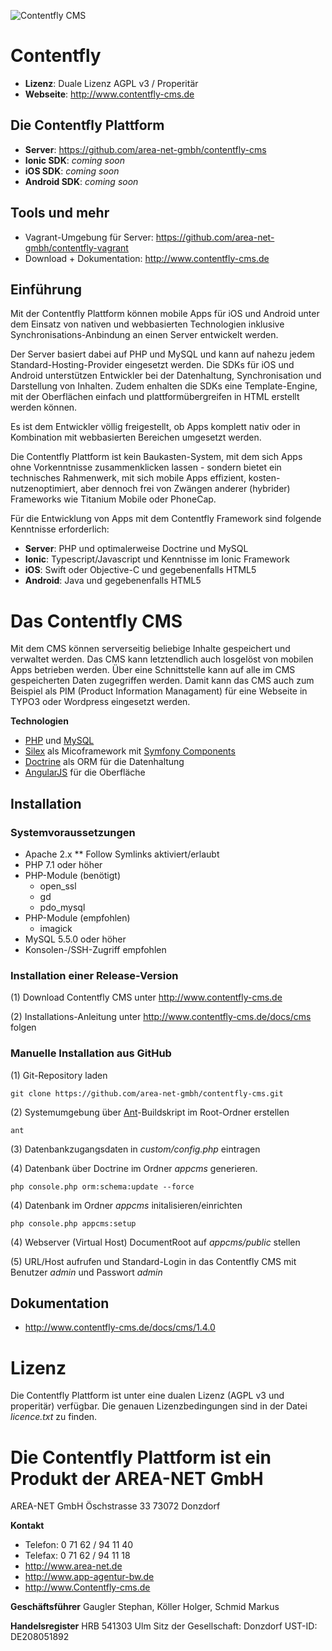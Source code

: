 ![Contentfly CMS](https://www.contentfly-cms.de/file/get/7d937604-23e2-11e8-b76e-00ac10d52400)

# Contentfly
- **Lizenz**: Duale Lizenz AGPL v3 / Properitär
- **Webseite**: http://www.contentfly-cms.de

## Die Contentfly Plattform

- **Server**: https://github.com/area-net-gmbh/contentfly-cms
- **Ionic SDK**: _coming soon_
- **iOS SDK**: _coming soon_
- **Android SDK**: _coming soon_

## Tools und mehr

- Vagrant-Umgebung für Server: https://github.com/area-net-gmbh/contentfly-vagrant
- Download + Dokumentation: http://www.contentfly-cms.de

## Einführung

Mit der Contentfly Plattform können mobile Apps für iOS und Android unter dem Einsatz von nativen und webbasierten Technologien inklusive Synchronisations-Anbindung an einen Server entwickelt werden. 

Der Server basiert dabei auf PHP und MySQL und kann auf nahezu jedem Standard-Hosting-Provider eingesetzt werden. Die SDKs für iOS und Android unterstützen Entwickler bei der Datenhaltung, Synchronisation und Darstellung von Inhalten. Zudem enhalten die SDKs eine Template-Engine, mit der Oberflächen einfach und plattformübergreifen in HTML erstellt werden können.

Es ist dem Entwickler völlig freigestellt, ob Apps komplett nativ oder in Kombination mit webbasierten Bereichen umgesetzt werden.

Die Contentfly Plattform ist kein Baukasten-System, mit dem sich Apps ohne Vorkenntnisse zusammenklicken lassen - sondern bietet ein technisches Rahmenwerk, mit sich mobile Apps effizient, kosten-nutzenoptimiert, aber dennoch frei von Zwängen anderer (hybrider) Frameworks wie Titanium Mobile oder PhoneCap.

Für die Entwicklung von Apps mit dem Contentfly Framework sind folgende Kenntnisse erforderlich:

- **Server**: PHP und optimalerweise Doctrine und MySQL
- **Ionic**: Typescript/Javascript und Kenntnisse im Ionic Framework
- **iOS**: Swift oder Objective-C und gegebenenfalls HTML5
- **Android**: Java und gegebenenfalls HTML5

# Das Contentfly CMS

Mit dem CMS können serverseitig beliebige Inhalte gespeichert und verwaltet werden. Das CMS kann letztendlich auch losgelöst von mobilen Apps betrieben werden. Über eine Schnittstelle kann auf alle im CMS gespeicherten Daten zugegriffen werden. Damit kann das CMS auch zum Beispiel als PIM (Product Information Managament) für eine Webseite in TYPO3 oder Wordpress eingesetzt werden.

**Technologien**

- [PHP](http://www.php.net/) und [MySQL](https://www.mysql.de/)
- [Silex](http://silex.sensiolabs.org/) als Micoframework mit [Symfony Components](http://symfony.com/components)
- [Doctrine](http://www.doctrine-project.org/) als ORM für die Datenhaltung
- [AngularJS](https://angularjs.org/) für die Oberfläche

## Installation

### Systemvoraussetzungen

* Apache 2.x
** Follow Symlinks aktiviert/erlaubt
* PHP 7.1 oder höher
* PHP-Module (benötigt)
    * open_ssl
    * gd
    * pdo_mysql
* PHP-Module (empfohlen)
    * imagick
* MySQL 5.5.0 oder höher
* Konsolen-/SSH-Zugriff empfohlen

### Installation einer Release-Version

(1) Download Contentfly CMS unter http://www.contentfly-cms.de

(2) Installations-Anleitung unter http://www.contentfly-cms.de/docs/cms folgen

### Manuelle Installation aus GitHub

(1) Git-Repository laden

`git clone https://github.com/area-net-gmbh/contentfly-cms.git`

(2) Systemumgebung über [Ant](http://ant.apache.org/)-Buildskript im Root-Ordner erstellen

`ant`

(3) Datenbankzugangsdaten in _custom/config.php_ eintragen

(4) Datenbank über Doctrine im Ordner _appcms_ generieren.

`php console.php orm:schema:update --force`

(4) Datenbank im Ordner _appcms_ initalisieren/einrichten

`php console.php appcms:setup`

(4) Webserver (Virtual Host) DocumentRoot auf _appcms/public_ stellen

(5) URL/Host aufrufen und Standard-Login in das Contentfly CMS mit Benutzer _admin_ und Passwort _admin_

## Dokumentation

- http://www.contentfly-cms.de/docs/cms/1.4.0

# Lizenz

Die Contentfly Plattform ist unter eine dualen Lizenz (AGPL v3 und properitär) verfügbar. Die genauen Lizenzbedingungen sind in der Datei _licence.txt_ zu finden.

# Die Contentfly Plattform ist ein Produkt der AREA-NET GmbH

AREA-NET GmbH
Öschstrasse 33
73072 Donzdorf

**Kontakt**

- Telefon: 0 71 62 / 94 11 40
- Telefax: 0 71 62 / 94 11 18
- http://www.area-net.de
- http://www.app-agentur-bw.de
- http://www.Contentfly-cms.de


**Geschäftsführer**
Gaugler Stephan, Köller Holger, Schmid Markus

**Handelsregister**
HRB 541303 Ulm
Sitz der Gesellschaft: Donzdorf
UST-ID: DE208051892





